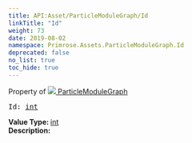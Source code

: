```yaml
---
title: API:Asset/ParticleModuleGraph/Id
linkTitle: "Id"
weight: 73
date: 2019-08-02
namespace: Primrose.Assets.ParticleModuleGraph.Id
deprecated: false
no_list: true
toc_hide: true
---
```

Property of <a href="/docs/api-reference/Class/ParticleModuleGraph"><img src="/icons/silk/default.png"/>&nbsp;ParticleModuleGraph</a>
<pre class="method-declaration">
Id: <a class="type" href="/docs/api-reference/System/Primitives#int32">int</a></pre>
<b>Value Type: </b>
<a class="type" href="/docs/api-reference/System/Primitives#int32">int</a>
<br/>
<b>Description: </b>